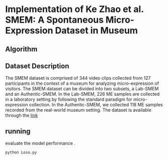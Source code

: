 
# Implementation of Ke Zhao et al. SMEM: A Spontaneous Micro-Expression Dataset in Museum
## Algorithm 




## Dataset Description
The SMEM dataset is comprised of 344 video clips collected from 127 participants in the context of a museum for analyzing micro-expression of visitors. The SMEM dataset can be divided into two subsets, a Lab-SMEM and an Authentic-SMEM. In the Lab-SMEM, 226 ME samples are collected in a laboratory setting by following the standard paradigm for micro-expression collection. In the Authentic-SMEM, we collected 118 ME samples recorded from the real-world museum setting. The dataset is available through the [link](https://connectpolyu-my.sharepoint.com/:u:/g/personal/23037125r_connect_polyu_hk/ESBAi-HtsB5CsVo9I37Sb6oBEe9ll05Gpa_L9EUYMqjuMQ?e=q7ReIe)

## running 
evaluate the model performance .

```bash
python Loso.py
```
